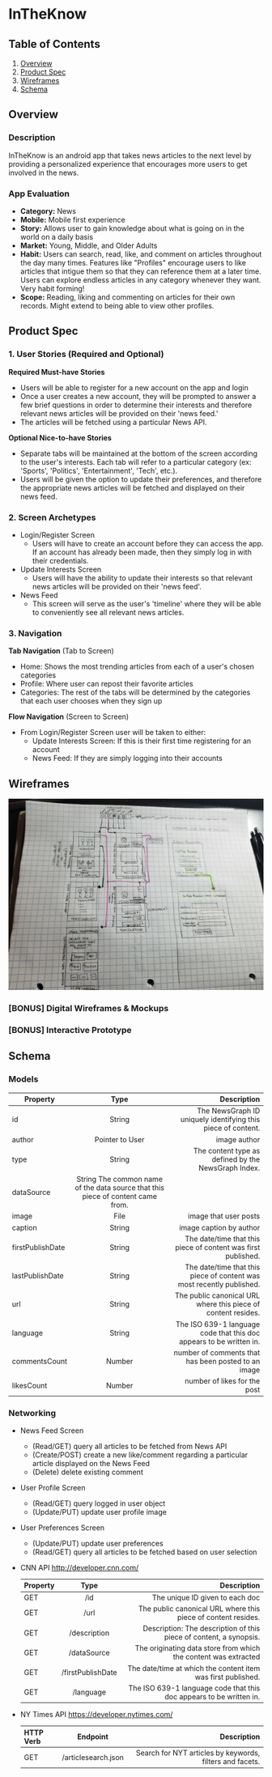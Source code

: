 # InTheKnow

## Table of Contents
1. [Overview](#Overview)
1. [Product Spec](#Product-Spec)
1. [Wireframes](#Wireframes)
2. [Schema](#Schema)

## Overview
### Description
InTheKnow is an android app that takes news articles to the next level by providing a personalized experience that encourages more users to get involved in the news. 

### App Evaluation
- **Category:** News
- **Mobile:** Mobile first experience
- **Story:** Allows user to gain knowledge about what is going on in the world on a daily basis
- **Market:** Young, Middle, and Older Adults
- **Habit:** Users can search, read, like, and comment on articles throughout the day many times. Features like "Profiles" encourage users to like articles that intigue them so that they can reference them at a later time. Users can explore endless articles in any category whenever they want. Very habit forming!
- **Scope:** Reading, liking and commenting on articles for their own records. Might extend to being able to view other profiles.

## Product Spec

### 1. User Stories (Required and Optional)

**Required Must-have Stories**

* Users will be able to register for a new account on the app and login
* Once a user creates a new account, they will be prompted to answer a few brief questions in order to determine their interests and therefore relevant news articles will be provided on their 'news feed.'
* The articles will be fetched using a particular News API.

**Optional Nice-to-have Stories**

* Separate tabs will be maintained at the bottom of the screen according to the user's interests. Each tab will refer to a particular category (ex: 'Sports', 'Politics', 'Entertainment', 'Tech', etc.).
* Users will be given the option to update their preferences, and therefore the appropriate news articles will be fetched and displayed on their news feed.

### 2. Screen Archetypes

* Login/Register Screen
   *  Users will have to create an account before they can access the app. If an account has already been made, then they simply log in with their credentials.
* Update Interests Screen
   *  Users will have the ability to update their interests so that relevant news articles will be provided on their 'news feed'.
* News Feed
   * This screen will serve as the user's 'timeline' where they will be able to conveniently see all relevant news articles.

### 3. Navigation

**Tab Navigation** (Tab to Screen)

* Home: Shows the most trending articles from each of a user's chosen categories
* Profile: Where user can repost their favorite articles 
* Categories: The rest of the tabs will be determined by the categories that each user chooses when they sign up

**Flow Navigation** (Screen to Screen)

* From Login/Register Screen user will be taken to either:
   * Update Interests Screen: If this is their first time registering for an account
   * News Feed: If they are simply logging into their accounts

## Wireframes
<img src="wireframeV2.jpg">

### [BONUS] Digital Wireframes & Mockups

### [BONUS] Interactive Prototype

## Schema 
### Models

| Property       | Type         | Description  |
| ------------- |:-------------:| -----:|
|id	|String	|The NewsGraph ID uniquely identifying this piece of content.|
|author     | 	Pointer to User     |   image author|
|type	|String	|The content type as defined by the NewsGraph Index.|
|dataSource	|String	The common name of the data source that this piece of content came from.|
| image	     | 	File     |    	image that user posts |
| caption	     | 	String | image caption by author|
|firstPublishDate|	String	|The date/time that this piece of content was first published.|
|lastPublishDate|	String	|The date/time that this piece of content was most recently published.|
|url	|String	|The public canonical URL where this piece of content resides.|
|language	|String	|The ISO 639-1 language code that this doc appears to be written in.|
| commentsCount    | Number      |   	number of comments that has been posted to an image|
| likesCount	| Number   |  number of likes for the post|



		

### Networking
- News Feed Screen
  - (Read/GET) query all articles to be fetched from News API
  - (Create/POST) create a new like/comment regarding a particular article displayed on the News Feed
  - (Delete) delete existing comment
- User Profile Screen
  - (Read/GET) query logged in user object
  - (Update/PUT) update user profile image
- User Preferences Screen
  - (Update/PUT) update user preferences
  - (Read/GET) query all articles to be fetched based on user selection


- CNN API http://developer.cnn.com/
  
	| Property       | Type         | Description  |
	| ------------- |:-------------:| -----:|
	| GET    | /id| The unique ID given to each doc |
	| GET     | 	/url   |   	The public canonical URL where this piece of content resides.|
	| GET	     | 	/description  |    Description:	The description of this piece of content, a synopsis. |
	| GET	     | 	/dataSource  |    	The originating data store from which the content was extracted|
	| GET    | 	/firstPublishDate | The date/time at which the content item was first published. |
	| GET	     | 	/language  |    	The ISO 639-1 language code that this doc appears to be written in.
	

- NY Times API https://developer.nytimes.com/

	| HTTP Verb       | Endpoint     | Description  |
	| ------------- |:-------------:| -----:|
	| GET   | /articlesearch.json  | 	Search for NYT articles by keywords, filters and facets.|

